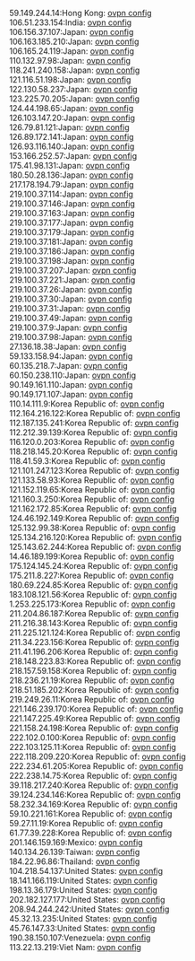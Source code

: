 59.149.244.14:Hong Kong: [ovpn config](vpn/59_149_244_14.ovpn)  
106.51.233.154:India: [ovpn config](vpn/106_51_233_154.ovpn)  
106.156.37.107:Japan: [ovpn config](vpn/106_156_37_107.ovpn)  
106.163.185.210:Japan: [ovpn config](vpn/106_163_185_210.ovpn)  
106.165.24.119:Japan: [ovpn config](vpn/106_165_24_119.ovpn)  
110.132.97.98:Japan: [ovpn config](vpn/110_132_97_98.ovpn)  
118.241.240.158:Japan: [ovpn config](vpn/118_241_240_158.ovpn)  
121.116.51.198:Japan: [ovpn config](vpn/121_116_51_198.ovpn)  
122.130.58.237:Japan: [ovpn config](vpn/122_130_58_237.ovpn)  
123.225.70.205:Japan: [ovpn config](vpn/123_225_70_205.ovpn)  
124.44.198.65:Japan: [ovpn config](vpn/124_44_198_65.ovpn)  
126.103.147.20:Japan: [ovpn config](vpn/126_103_147_20.ovpn)  
126.79.81.121:Japan: [ovpn config](vpn/126_79_81_121.ovpn)  
126.89.172.141:Japan: [ovpn config](vpn/126_89_172_141.ovpn)  
126.93.116.140:Japan: [ovpn config](vpn/126_93_116_140.ovpn)  
153.166.252.57:Japan: [ovpn config](vpn/153_166_252_57.ovpn)  
175.41.98.131:Japan: [ovpn config](vpn/175_41_98_131.ovpn)  
180.50.28.136:Japan: [ovpn config](vpn/180_50_28_136.ovpn)  
217.178.194.79:Japan: [ovpn config](vpn/217_178_194_79.ovpn)  
219.100.37.114:Japan: [ovpn config](vpn/219_100_37_114.ovpn)  
219.100.37.146:Japan: [ovpn config](vpn/219_100_37_146.ovpn)  
219.100.37.163:Japan: [ovpn config](vpn/219_100_37_163.ovpn)  
219.100.37.177:Japan: [ovpn config](vpn/219_100_37_177.ovpn)  
219.100.37.179:Japan: [ovpn config](vpn/219_100_37_179.ovpn)  
219.100.37.181:Japan: [ovpn config](vpn/219_100_37_181.ovpn)  
219.100.37.186:Japan: [ovpn config](vpn/219_100_37_186.ovpn)  
219.100.37.198:Japan: [ovpn config](vpn/219_100_37_198.ovpn)  
219.100.37.207:Japan: [ovpn config](vpn/219_100_37_207.ovpn)  
219.100.37.221:Japan: [ovpn config](vpn/219_100_37_221.ovpn)  
219.100.37.26:Japan: [ovpn config](vpn/219_100_37_26.ovpn)  
219.100.37.30:Japan: [ovpn config](vpn/219_100_37_30.ovpn)  
219.100.37.31:Japan: [ovpn config](vpn/219_100_37_31.ovpn)  
219.100.37.49:Japan: [ovpn config](vpn/219_100_37_49.ovpn)  
219.100.37.9:Japan: [ovpn config](vpn/219_100_37_9.ovpn)  
219.100.37.98:Japan: [ovpn config](vpn/219_100_37_98.ovpn)  
27.136.18.38:Japan: [ovpn config](vpn/27_136_18_38.ovpn)  
59.133.158.94:Japan: [ovpn config](vpn/59_133_158_94.ovpn)  
60.135.218.7:Japan: [ovpn config](vpn/60_135_218_7.ovpn)  
60.150.238.110:Japan: [ovpn config](vpn/60_150_238_110.ovpn)  
90.149.161.110:Japan: [ovpn config](vpn/90_149_161_110.ovpn)  
90.149.171.107:Japan: [ovpn config](vpn/90_149_171_107.ovpn)  
110.14.111.9:Korea Republic of: [ovpn config](vpn/110_14_111_9.ovpn)  
112.164.216.122:Korea Republic of: [ovpn config](vpn/112_164_216_122.ovpn)  
112.187.135.241:Korea Republic of: [ovpn config](vpn/112_187_135_241.ovpn)  
112.212.39.139:Korea Republic of: [ovpn config](vpn/112_212_39_139.ovpn)  
116.120.0.203:Korea Republic of: [ovpn config](vpn/116_120_0_203.ovpn)  
118.218.145.20:Korea Republic of: [ovpn config](vpn/118_218_145_20.ovpn)  
118.41.59.3:Korea Republic of: [ovpn config](vpn/118_41_59_3.ovpn)  
121.101.247.123:Korea Republic of: [ovpn config](vpn/121_101_247_123.ovpn)  
121.133.58.93:Korea Republic of: [ovpn config](vpn/121_133_58_93.ovpn)  
121.152.119.65:Korea Republic of: [ovpn config](vpn/121_152_119_65.ovpn)  
121.160.3.250:Korea Republic of: [ovpn config](vpn/121_160_3_250.ovpn)  
121.162.172.85:Korea Republic of: [ovpn config](vpn/121_162_172_85.ovpn)  
124.46.192.149:Korea Republic of: [ovpn config](vpn/124_46_192_149.ovpn)  
125.132.99.38:Korea Republic of: [ovpn config](vpn/125_132_99_38.ovpn)  
125.134.216.120:Korea Republic of: [ovpn config](vpn/125_134_216_120.ovpn)  
125.143.62.244:Korea Republic of: [ovpn config](vpn/125_143_62_244.ovpn)  
14.46.189.199:Korea Republic of: [ovpn config](vpn/14_46_189_199.ovpn)  
175.124.145.24:Korea Republic of: [ovpn config](vpn/175_124_145_24.ovpn)  
175.211.8.227:Korea Republic of: [ovpn config](vpn/175_211_8_227.ovpn)  
180.69.224.85:Korea Republic of: [ovpn config](vpn/180_69_224_85.ovpn)  
183.108.121.56:Korea Republic of: [ovpn config](vpn/183_108_121_56.ovpn)  
1.253.225.173:Korea Republic of: [ovpn config](vpn/1_253_225_173.ovpn)  
211.204.86.187:Korea Republic of: [ovpn config](vpn/211_204_86_187.ovpn)  
211.216.38.143:Korea Republic of: [ovpn config](vpn/211_216_38_143.ovpn)  
211.225.121.124:Korea Republic of: [ovpn config](vpn/211_225_121_124.ovpn)  
211.34.223.156:Korea Republic of: [ovpn config](vpn/211_34_223_156.ovpn)  
211.41.196.206:Korea Republic of: [ovpn config](vpn/211_41_196_206.ovpn)  
218.148.223.83:Korea Republic of: [ovpn config](vpn/218_148_223_83.ovpn)  
218.157.59.158:Korea Republic of: [ovpn config](vpn/218_157_59_158.ovpn)  
218.236.21.19:Korea Republic of: [ovpn config](vpn/218_236_21_19.ovpn)  
218.51.185.202:Korea Republic of: [ovpn config](vpn/218_51_185_202.ovpn)  
219.249.26.11:Korea Republic of: [ovpn config](vpn/219_249_26_11.ovpn)  
221.146.239.170:Korea Republic of: [ovpn config](vpn/221_146_239_170.ovpn)  
221.147.225.49:Korea Republic of: [ovpn config](vpn/221_147_225_49.ovpn)  
221.158.24.198:Korea Republic of: [ovpn config](vpn/221_158_24_198.ovpn)  
222.102.0.100:Korea Republic of: [ovpn config](vpn/222_102_0_100.ovpn)  
222.103.125.11:Korea Republic of: [ovpn config](vpn/222_103_125_11.ovpn)  
222.118.209.220:Korea Republic of: [ovpn config](vpn/222_118_209_220.ovpn)  
222.234.61.205:Korea Republic of: [ovpn config](vpn/222_234_61_205.ovpn)  
222.238.14.75:Korea Republic of: [ovpn config](vpn/222_238_14_75.ovpn)  
39.118.217.240:Korea Republic of: [ovpn config](vpn/39_118_217_240.ovpn)  
39.124.234.146:Korea Republic of: [ovpn config](vpn/39_124_234_146.ovpn)  
58.232.34.169:Korea Republic of: [ovpn config](vpn/58_232_34_169.ovpn)  
59.10.221.161:Korea Republic of: [ovpn config](vpn/59_10_221_161.ovpn)  
59.27.11.19:Korea Republic of: [ovpn config](vpn/59_27_11_19.ovpn)  
61.77.39.228:Korea Republic of: [ovpn config](vpn/61_77_39_228.ovpn)  
201.146.159.169:Mexico: [ovpn config](vpn/201_146_159_169.ovpn)  
140.134.26.139:Taiwan: [ovpn config](vpn/140_134_26_139.ovpn)  
184.22.96.86:Thailand: [ovpn config](vpn/184_22_96_86.ovpn)  
104.218.54.137:United States: [ovpn config](vpn/104_218_54_137.ovpn)  
18.141.166.119:United States: [ovpn config](vpn/18_141_166_119.ovpn)  
198.13.36.179:United States: [ovpn config](vpn/198_13_36_179.ovpn)  
202.182.127.177:United States: [ovpn config](vpn/202_182_127_177.ovpn)  
208.94.244.242:United States: [ovpn config](vpn/208_94_244_242.ovpn)  
45.32.13.235:United States: [ovpn config](vpn/45_32_13_235.ovpn)  
45.76.147.33:United States: [ovpn config](vpn/45_76_147_33.ovpn)  
190.38.150.107:Venezuela: [ovpn config](vpn/190_38_150_107.ovpn)  
113.22.13.219:Viet Nam: [ovpn config](vpn/113_22_13_219.ovpn)  
